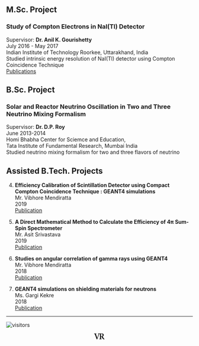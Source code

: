 ## M.Sc. Project
### Study of Compton Electrons in NaI(Tl) Detector
Supervisor: **Dr. Anil K. Gourishetty**\
July 2016 - May 2017\
Indian Institute of Technology Roorkee, Uttarakhand, India\
Studied intrinsic energy resolution of NaI(Tl) detector using Compton Coincidence Technique\
[Publications](https://rangavirender.github.io/site/conf#2017)

## B.Sc. Project
### Solar and Reactor Neutrino Oscillation in Two and Three Neutrino Mixing Formalism
Supervisor: **Dr. D.P. Roy**\
June 2013-2014\
Homi Bhabha Center for Sciemce and Education,\
Tata Institute of Fundamental Research, Mumbai India\
Studied neutrino mixing formalism for two and three flavors of neutrino

## Assisted B.Tech. Projects
4. **Efficiency Calibration of Scintillation Detector using Compact Compton Coincidence Technique : GEANT4 simulations**\
   Mr. Vibhore Mendiratta\
   2019\
   [Publication](http://sympnp.org/proceedings/64/G17.pdf)

3. **A Direct Mathematical Method to Calculate the Efficiency of 4&pi; Sum-Spin Spectrometer**\
   Mr. Asit Srivastava\
   2019\
   [Publication](http://sympnp.org/proceedings/64/G62.pdf)
   
2. **Studies on angular correlation of gamma rays using GEANT4**\
   Mr. Vibhore Mendiratta\
   2018\
   [Publication](https://s3.cern.ch/inspire-prod-files-c/c96a9e3bba6f81f2f2470d25f4485968)
   
1. **GEANT4 simulations on shielding materials for neutrons**\
   Ms. Gargi Kekre\
   2018\
   [Publication](https://s3.cern.ch/inspire-prod-files-a/ae1d4e3c3d412997fcee447418dde49b)
   
---
![visitors](https://visitor-badge.glitch.me/badge?page_id=rangavirender.site.proj)

<p align="center">
<img src="logo_v1.png" width="30">
</p>
